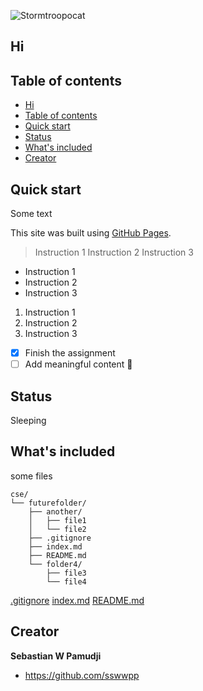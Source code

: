 ![Stormtroopocat](https://octodex.github.com/images/stormtroopocat.jpg "The Stormtroopocat")
## Hi

## Table of contents
- [Hi](#hi)
- [Table of contents](#table-of-contents)
- [Quick start](#quick-start)
- [Status](#status)
- [What's included](#whats-included)
- [Creator](#creator)


## Quick start

Some text

This site was built using [GitHub Pages](https://pages.github.com/).

> Instruction 1
> Instruction 2
> Instruction 3

- Instruction 1
- Instruction 2
- Instruction 3

1. Instruction 1
2. Instruction 2
3. Instruction 3

- [x] Finish the assignment
- [ ] Add meaningful content :tada:
## Status

Sleeping

## What's included

some files

```
cse/
└── futurefolder/
    ├── another/
    │   ├── file1
    │   └── file2
    ├── .gitignore
    ├── index.md
    ├── README.md
    └── folder4/
        ├── file3
        └── file4
```
[.gitignore](/.gitignore)
[index.md](/index.md)
[README.md](/README.md)

## Creator

**Sebastian W Pamudji**

- <https://github.com/sswwpp>

